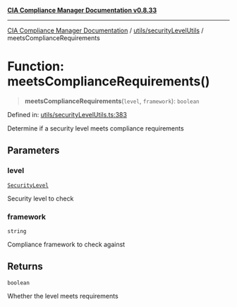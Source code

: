 [**CIA Compliance Manager Documentation v0.8.33**](../../../README.md)

***

[CIA Compliance Manager Documentation](../../../modules.md) / [utils/securityLevelUtils](../README.md) / meetsComplianceRequirements

# Function: meetsComplianceRequirements()

> **meetsComplianceRequirements**(`level`, `framework`): `boolean`

Defined in: [utils/securityLevelUtils.ts:383](https://github.com/Hack23/cia-compliance-manager/blob/1f4f2c51bc48d917eff1eb43881cee05d381f406/src/utils/securityLevelUtils.ts#L383)

Determine if a security level meets compliance requirements

## Parameters

### level

[`SecurityLevel`](../../../types/cia/type-aliases/SecurityLevel.md)

Security level to check

### framework

`string`

Compliance framework to check against

## Returns

`boolean`

Whether the level meets requirements
